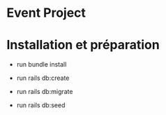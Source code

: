# Event Project


# Installation et préparation

* run  bundle install

* run rails db:create

* run rails db:migrate

* run rails db:seed
